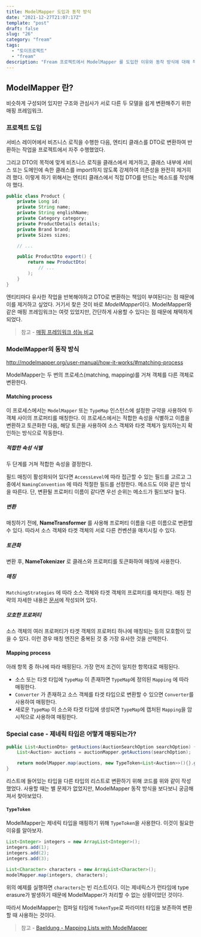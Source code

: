 ```yaml
---
title: ModelMapper 도입과 동작 방식
date: "2021-12-27T21:07:17Z"
template: "post"
draft: false
slug: "26"
category: "fream"
tags:
  - "토이프로젝트"
  - "fream"
description: "Fream 프로젝트에서 ModelMapper 를 도입한 이유와 동작 방식에 대해 적어보았다."
---
```


## ModelMapper 란?

비슷하게 구성되어 있지만 구조와 관심사가 서로 다른 두 모델을 쉽게 변환해주기 위한 매핑 프레임워크.

### 프로젝트 도입

서비스 레이어에서 비즈니스 로직을 수행한 다음, 엔티티 클래스를 DTO로 변환하여 반환하는 작업을 프로젝트에서 자주 수행했었다. 

그리고 DTO의 목적에 맞게 비즈니스 로직을 클래스에서 제거하고, 클래스 내부에 서비스 또는 도메인에 속한 클래스를 import하지 않도록 강제하여 의존성을 완전히 제거히려 했다. 이렇게 하기 위해서는 엔티티 클래스에서 직접 DTO를 만드는 메소드를 작성해야 했다. 

```java
public class Product {
    private Long id;
    private String name;
    private String englishName;
    private Category category;
    private ProductDetails details;
    private Brand brand;
    private Sizes sizes;

    // ...

    public ProductDto export() {
        return new ProductDto(
            // ...
        );
    }
}

```

엔티티마다 유사한 작업을 반복해야하고 DTO로 변환하는 책임이 부여된다는 점 때문에 이를 제거하고 싶었다. 거기서 찾은 것이 바로 *ModelMapper*이다. ModelMapper와 같은 매핑 프레임워크는 여럿 있었지만, 간단하게 사용할 수 있다는 점 때문에 채택하게 되었다.

> 참고 - [매핑 프레임워크 성능 비교](https://www.baeldung.com/java-performance-mapping-frameworks) 

### ModelMapper의 동작 방식

http://modelmapper.org/user-manual/how-it-works/#matching-process

ModelMapper는 두 번의 프로세스(matching, mapping)를 거쳐 객체를 다른 객체로 변환한다. 

#### Matching process

이 프로세스에서는 `ModelMapper` 또는 `TypeMap` 인스턴스에 설정한 규약을 사용하여 두 객체 사이의 프로퍼티를 매칭한다. 이 프로세스에서는 적합한 속성을 식별하고 이름을 변환하고 토큰화한 다음, 해당 토큰을 사용하여 소스 객체와 타겟 객체가 일치하는지 확인하는 방식으로 작동한다.

##### 적합한 속성 식별

두 단계를 거쳐 적합한 속성을 결정한다.

필드 매칭이 활성화되어 있다면 `AccessLevel`에 따라 접근할 수 있는 필드를 고르고 그 중에서 `NamingConvention` 에 따라 적절한 필드를 선정한다. 메소드도 이와 같은 방식을 따른다. 단, 변환될 프로퍼티 이름이 같다면 우선 순위는 메소드가 필드보다 높다.

##### 변환

매칭하기 전에, **NameTransformer** 를 사용해 프로퍼티 이름을 다른 이름으로 변환할 수 있다. 따라서 소스 객체와 타겟 객체의 서로 다른 컨벤션을 매치시킬 수 있다.

##### 토큰화

변환 후, **NameTokenizer** 로 클래스와 프로퍼티를 토큰화하여 매칭에 사용한다.

##### 매칭

`MatchingStrategies` 에 따라 소스 객체와 타겟 객체의 프로퍼티를 매치한다. 매칭 전략의 자세한 내용은 [문서](http://modelmapper.org/user-manual/configuration/#matching-strategies)에 작성되어 있다. 

##### 모호한 프로퍼티

소스 객체의 여러 프로퍼티가 타겟 객체의 프로퍼티 하나에 매칭되는 등의 모호함이 있을 수 있다. 이런 경우 매칭 엔진은 중복된 것 중 가장 유사한 것을 선택한다.

#### Mapping process

아래 항목 중 하나에 따라 매핑된다. 가장 먼저 조건이 일치한 항목대로 매핑된다.

- 소스 또는 타겟 타입에 `TypeMap` 이 존재하면 `TypeMap`에 정의된 `Mapping` 에 따라 매핑한다.
- `Converter` 가 존재하고 소스 객체를 타겟 타입으로 변환할 수 있으면 `Converter`를 사용하여 매핑한다.
- 새로운 `TypeMap` 이 소스와 타겟 타입에 생성되면 `TypeMap`에 캡처된 `Mapping`을 암시적으로 사용하여 매핑한다.

### Special case - 제네릭 타입은 어떻게 매핑되는가?

```java
public List<AuctionDto> getAuctions(AuctionSearchOption searchOption) {
    List<Auction> auctions = auctionMapper.getAuctions(searchOption);

    return modelMapper.map(auctions, new TypeToken<List<Auction>>(){}.getType());
}
```

리스트에 들어있는 타입을 다른 타입의 리스트로 변환하기 위해 코드를 위와 같이 작성했었다. 사용할 때는 별 문제가 없었지만, ModelMapper 동작 방식을 보다보니 궁금해져서 찾아보았다.


#### `TypeToken` 

ModelMapper는 제네릭 타입을 매핑하기 위해 `TypeToken`을 사용한다. 이것이 필요한 이유를 알아보자.

```java
List<Integer> integers = new ArrayList<Integer>();
integers.add(1);
integers.add(2);
integers.add(3);

List<Character> characters = new ArrayList<Character>();
modelMapper.map(integers, characters);
```

위의 예제를 실행하면 `characters`는 빈 리스트이다. 이는 제네릭스가 런타임에 type erasure가 발생하기 때문에 ModelMapper가 처리할 수 없는 상황이었던 것이다. 

따라서 ModelMapper는 컴파일 타임에 `TokenType`로 파라미터 타입을 보존하여 변환할 때 사용하는 것이다. 

> 참고 - [Baeldung - Mapping Lists with ModelMapper](https://www.baeldung.com/java-modelmapper-lists#2-type-token)
